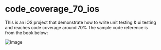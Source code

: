 # code_coverage_70_ios

This is an iOS project that demonstrate how to write unit testing & ui testing and reaches code coverage around 70%
The sample code reference is from the book below:

![Image](https://github.com/hayasilin/code_coverage_70_ios/blob/master/book_cover.png)
